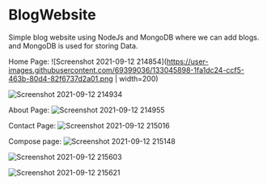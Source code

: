 # BlogWebsite
Simple blog website using NodeJs and MongoDB where we can add blogs. and MongoDB is used for storing Data.

Home Page:
![Screenshot 2021-09-12 214854](https://user-images.githubusercontent.com/69399036/133045898-1fa1dc24-ccf5-463b-80d4-82f6737d2a01.png | width=200)

![Screenshot 2021-09-12 214934](https://user-images.githubusercontent.com/69399036/133046121-cd231a93-8741-410a-9716-a37e470a00e1.png)

About Page:
![Screenshot 2021-09-12 214955](https://user-images.githubusercontent.com/69399036/133046153-846da514-c1c6-4c42-8291-199ab1527c20.png)

Contact Page: 
![Screenshot 2021-09-12 215016](https://user-images.githubusercontent.com/69399036/133046234-d7b15c38-2b62-4c17-9dd8-ab378fad92df.png)

Compose page:
![Screenshot 2021-09-12 215148](https://user-images.githubusercontent.com/69399036/133046270-f95ad4b9-aa36-49a6-98c4-f6721cb8e7f7.png)

![Screenshot 2021-09-12 215603](https://user-images.githubusercontent.com/69399036/133046299-33124752-1ddd-4f08-9c7d-80f24e71c5af.png)

![Screenshot 2021-09-12 215621](https://user-images.githubusercontent.com/69399036/133046332-dbd1a443-74e1-40a2-b7fb-242986c0fcbc.png)




